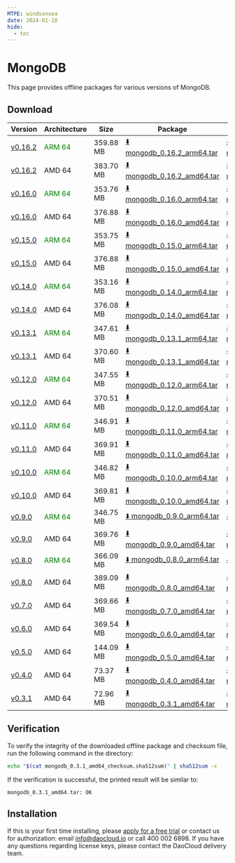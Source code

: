 ```yaml
---
MTPE: windsonsea
date: 2024-01-18
hide:
  - toc
---
```


# MongoDB

This page provides offline packages for various versions of MongoDB.

## Download

| Version | Architecture | Size | Package   | Checksum | Date |
| ------ | ------------ | --------- | ---------- | ------------ | ------------ |
| [v0.16.2](../../../middleware/mongodb/release-notes.md) | <font color=green>ARM 64</font> | 359.88 MB | [:arrow_down: mongodb_0.16.2_arm64.tar](https://qiniu-download-public.daocloud.io/DaoCloud_Enterprise/mcamel-mongodb_0.16.2_arm64.tar) | [:arrow_down: mongodb_0.16.2_arm64_checksum.sha512sum](https://qiniu-download-public.daocloud.io/DaoCloud_Enterprise/mcamel-mongodb_0.16.2_arm64_checksum.sha512sum) | 2025-05-13 |
| [v0.16.2](../../../middleware/mongodb/release-notes.md) | AMD 64 | 383.70 MB | [:arrow_down: mongodb_0.16.2_amd64.tar](https://qiniu-download-public.daocloud.io/DaoCloud_Enterprise/mcamel-mongodb_0.16.2_amd64.tar) | [:arrow_down: mongodb_0.16.2_amd64_checksum.sha512sum](https://qiniu-download-public.daocloud.io/DaoCloud_Enterprise/mcamel-mongodb_0.16.2_amd64_checksum.sha512sum) | 2025-05-13 |
| [v0.16.0](../../../middleware/mongodb/release-notes.md) | <font color=green>ARM 64</font> | 353.76 MB | [:arrow_down: mongodb_0.16.0_arm64.tar](https://qiniu-download-public.daocloud.io/DaoCloud_Enterprise/mcamel-mongodb_0.16.0_arm64.tar) | [:arrow_down: mongodb_0.16.0_arm64_checksum.sha512sum](https://qiniu-download-public.daocloud.io/DaoCloud_Enterprise/mcamel-mongodb_0.16.0_arm64_checksum.sha512sum) | 2024-12-12 |
| [v0.16.0](../../../middleware/mongodb/release-notes.md) | AMD 64 | 376.88 MB | [:arrow_down: mongodb_0.16.0_amd64.tar](https://qiniu-download-public.daocloud.io/DaoCloud_Enterprise/mcamel-mongodb_0.16.0_amd64.tar) | [:arrow_down: mongodb_0.16.0_amd64_checksum.sha512sum](https://qiniu-download-public.daocloud.io/DaoCloud_Enterprise/mcamel-mongodb_0.16.0_amd64_checksum.sha512sum) | 2024-12-12 |
| [v0.15.0](../../../middleware/mongodb/release-notes.md) | <font color=green>ARM 64</font> | 353.75 MB | [:arrow_down: mongodb_0.15.0_arm64.tar](https://qiniu-download-public.daocloud.io/DaoCloud_Enterprise/mcamel-mongodb_0.15.0_arm64.tar) | [:arrow_down: mongodb_0.15.0_arm64_checksum.sha512sum](https://qiniu-download-public.daocloud.io/DaoCloud_Enterprise/mcamel-mongodb_0.15.0_arm64_checksum.sha512sum) | 2024-11-05 |
| [v0.15.0](../../../middleware/mongodb/release-notes.md) | AMD 64 | 376.88 MB | [:arrow_down: mongodb_0.15.0_amd64.tar](https://qiniu-download-public.daocloud.io/DaoCloud_Enterprise/mcamel-mongodb_0.15.0_amd64.tar) | [:arrow_down: mongodb_0.15.0_amd64_checksum.sha512sum](https://qiniu-download-public.daocloud.io/DaoCloud_Enterprise/mcamel-mongodb_0.15.0_amd64_checksum.sha512sum) | 2024-11-05 |
| [v0.14.0](../../../middleware/mongodb/release-notes.md) | <font color=green>ARM 64</font> | 353.16 MB | [:arrow_down: mongodb_0.14.0_arm64.tar](https://qiniu-download-public.daocloud.io/DaoCloud_Enterprise/mcamel-mongodb_0.14.0_arm64.tar) | [:arrow_down: mongodb_0.14.0_arm64_checksum.sha512sum](https://qiniu-download-public.daocloud.io/DaoCloud_Enterprise/mcamel-mongodb_0.14.0_arm64_checksum.sha512sum) | 2024-10-08 |
| [v0.14.0](../../../middleware/mongodb/release-notes.md) | AMD 64 | 376.08 MB | [:arrow_down: mongodb_0.14.0_amd64.tar](https://qiniu-download-public.daocloud.io/DaoCloud_Enterprise/mcamel-mongodb_0.14.0_amd64.tar) | [:arrow_down: mongodb_0.14.0_amd64_checksum.sha512sum](https://qiniu-download-public.daocloud.io/DaoCloud_Enterprise/mcamel-mongodb_0.14.0_amd64_checksum.sha512sum) | 2024-10-08 |
| [v0.13.1](../../../middleware/mongodb/release-notes.md) | <font color=green>ARM 64</font> | 347.61 MB | [:arrow_down: mongodb_0.13.1_arm64.tar](https://qiniu-download-public.daocloud.io/DaoCloud_Enterprise/mcamel-mongodb_0.13.1_arm64.tar) | [:arrow_down: mongodb_0.13.1_arm64_checksum.sha512sum](https://qiniu-download-public.daocloud.io/DaoCloud_Enterprise/mcamel-mongodb_0.13.1_arm64_checksum.sha512sum) | 2024-09-06 |
| [v0.13.1](../../../middleware/mongodb/release-notes.md) | AMD 64 | 370.60 MB | [:arrow_down: mongodb_0.13.1_amd64.tar](https://qiniu-download-public.daocloud.io/DaoCloud_Enterprise/mcamel-mongodb_0.13.1_amd64.tar) | [:arrow_down: mongodb_0.13.1_amd64_checksum.sha512sum](https://qiniu-download-public.daocloud.io/DaoCloud_Enterprise/mcamel-mongodb_0.13.1_amd64_checksum.sha512sum) | 2024-09-06 |
| [v0.12.0](../../../middleware/mongodb/release-notes.md) | <font color=green>ARM 64</font> | 347.55 MB | [:arrow_down: mongodb_0.12.0_arm64.tar](https://qiniu-download-public.daocloud.io/DaoCloud_Enterprise/mcamel-mongodb_0.12.0_arm64.tar) | [:arrow_down: mongodb_0.12.0_arm64_checksum.sha512sum](https://qiniu-download-public.daocloud.io/DaoCloud_Enterprise/mcamel-mongodb_0.12.0_arm64_checksum.sha512sum) | 2024-08-08 |
| [v0.12.0](../../../middleware/mongodb/release-notes.md) | AMD 64 | 370.51 MB | [:arrow_down: mongodb_0.12.0_amd64.tar](https://qiniu-download-public.daocloud.io/DaoCloud_Enterprise/mcamel-mongodb_0.12.0_amd64.tar) | [:arrow_down: mongodb_0.12.0_amd64_checksum.sha512sum](https://qiniu-download-public.daocloud.io/DaoCloud_Enterprise/mcamel-mongodb_0.12.0_amd64_checksum.sha512sum) | 2024-08-08 |
| [v0.11.0](../../../middleware/mongodb/release-notes.md) | <font color=green>ARM 64</font> | 346.91 MB | [:arrow_down: mongodb_0.11.0_arm64.tar](https://qiniu-download-public.daocloud.io/DaoCloud_Enterprise/mcamel-mongodb_0.11.0_arm64.tar) | [:arrow_down: mongodb_0.11.0_arm64_checksum.sha512sum](https://qiniu-download-public.daocloud.io/DaoCloud_Enterprise/mcamel-mongodb_0.11.0_arm64_checksum.sha512sum) | 2024-07-04 |
| [v0.11.0](../../../middleware/mongodb/release-notes.md) | AMD 64 | 369.91 MB | [:arrow_down: mongodb_0.11.0_amd64.tar](https://qiniu-download-public.daocloud.io/DaoCloud_Enterprise/mcamel-mongodb_0.11.0_amd64.tar) | [:arrow_down: mongodb_0.11.0_amd64_checksum.sha512sum](https://qiniu-download-public.daocloud.io/DaoCloud_Enterprise/mcamel-mongodb_0.11.0_amd64_checksum.sha512sum) | 2024-07-04 |
| [v0.10.0](../../../middleware/mongodb/release-notes.md) | <font color=green>ARM 64</font> | 346.82 MB | [:arrow_down: mongodb_0.10.0_arm64.tar](https://qiniu-download-public.daocloud.io/DaoCloud_Enterprise/mcamel-mongodb_0.10.0_arm64.tar) | [:arrow_down: mongodb_0.10.0_arm64_checksum.sha512sum](https://qiniu-download-public.daocloud.io/DaoCloud_Enterprise/mcamel-mongodb_0.10.0_arm64_checksum.sha512sum) | 2024-06-05 |
| [v0.10.0](../../../middleware/mongodb/release-notes.md) | AMD 64 | 369.81 MB | [:arrow_down: mongodb_0.10.0_amd64.tar](https://qiniu-download-public.daocloud.io/DaoCloud_Enterprise/mcamel-mongodb_0.10.0_amd64.tar) | [:arrow_down: mongodb_0.10.0_amd64_checksum.sha512sum](https://qiniu-download-public.daocloud.io/DaoCloud_Enterprise/mcamel-mongodb_0.10.0_amd64_checksum.sha512sum) | 2024-06-05 |
| [v0.9.0](../../../middleware/mongodb/release-notes.md) | <font color=green>ARM 64</font> | 346.75 MB | [:arrow_down: mongodb_0.9.0_arm64.tar](https://qiniu-download-public.daocloud.io/DaoCloud_Enterprise/mcamel-mongodb_0.9.0_arm64.tar) | [:arrow_down: mongodb_0.9.0_arm64_checksum.sha512sum](https://qiniu-download-public.daocloud.io/DaoCloud_Enterprise/mcamel-mongodb_0.9.0_arm64_checksum.sha512sum) | 2024-05-08 |
| [v0.9.0](../../../middleware/mongodb/release-notes.md) | AMD 64 | 369.76 MB | [:arrow_down: mongodb_0.9.0_amd64.tar](https://qiniu-download-public.daocloud.io/DaoCloud_Enterprise/mcamel-mongodb_0.9.0_amd64.tar) | [:arrow_down: mongodb_0.9.0_amd64_checksum.sha512sum](https://qiniu-download-public.daocloud.io/DaoCloud_Enterprise/mcamel-mongodb_0.9.0_amd64_checksum.sha512sum) | 2024-05-08 |
| [v0.8.0](../../../middleware/mongodb/release-notes.md) | <font color="green">ARM 64</font> | 366.09 MB | [:arrow_down: mongodb_0.8.0_arm64.tar](https://qiniu-download-public.daocloud.io/DaoCloud_Enterprise/mcamel-mongodb_0.8.0_arm64.tar) | [:arrow_down: mongodb_0.8.0_arm64_checksum.sha512sum](https://qiniu-download-public.daocloud.io/DaoCloud_Enterprise/mcamel-mongodb_0.8.0_arm64_checksum.sha512sum) | 2024-04-03 |
| [v0.8.0](../../../middleware/mongodb/release-notes.md) | AMD 64 | 389.09 MB | [:arrow_down: mongodb_0.8.0_amd64.tar](https://qiniu-download-public.daocloud.io/DaoCloud_Enterprise/mcamel-mongodb_0.8.0_amd64.tar) | [:arrow_down: mongodb_0.8.0_amd64_checksum.sha512sum](https://qiniu-download-public.daocloud.io/DaoCloud_Enterprise/mcamel-mongodb_0.8.0_amd64_checksum.sha512sum) | 2024-04-03 |
| [v0.7.0](../../../middleware/mongodb/release-notes.md) | AMD 64 | 369.66 MB | [:arrow_down: mongodb_0.7.0_amd64.tar](https://qiniu-download-public.daocloud.io/DaoCloud_Enterprise/mcamel-mongodb_0.7.0_amd64.tar) | [:arrow_down: mongodb_0.7.0_amd64_checksum.sha512sum](https://qiniu-download-public.daocloud.io/DaoCloud_Enterprise/mcamel-mongodb_0.7.0_amd64_checksum.sha512sum) | 2024-02-01 |
| [v0.6.0](../../../middleware/mongodb/release-notes.md) | AMD 64 | 369.54 MB | [:arrow_down: mongodb_0.6.0_amd64.tar](https://qiniu-download-public.daocloud.io/DaoCloud_Enterprise/mcamel-mongodb_0.6.0_amd64.tar) | [:arrow_down: mongodb_0.6.0_amd64_checksum.sha512sum](https://qiniu-download-public.daocloud.io/DaoCloud_Enterprise/mcamel-mongodb_0.6.0_amd64_checksum.sha512sum) | 2024-01-04 |
| [v0.5.0](../../../middleware/mongodb/release-notes.md) | AMD 64 | 144.09 MB | [:arrow_down: mongodb_0.5.0_amd64.tar](https://qiniu-download-public.daocloud.io/DaoCloud_Enterprise/mcamel-mongodb_0.5.0_amd64.tar) | [:arrow_down: mongodb_0.5.0_amd64_checksum.sha512sum](https://qiniu-download-public.daocloud.io/DaoCloud_Enterprise/mcamel-mongodb_0.5.0_amd64_checksum.sha512sum) | 2023-12-10 |
| [v0.4.0](../../../middleware/mongodb/release-notes.md) | AMD 64 | 73.37 MB | [:arrow_down: mongodb_0.4.0_amd64.tar](https://qiniu-download-public.daocloud.io/DaoCloud_Enterprise/mcamel-mongodb_0.4.0_amd64.tar) | [:arrow_down: mongodb_0.4.0_amd64_checksum.sha512sum](https://qiniu-download-public.daocloud.io/DaoCloud_Enterprise/mcamel-mongodb_0.4.0_amd64_checksum.sha512sum) | 2023-11-02 |
| [v0.3.1](../../../middleware/mongodb/release-notes.md) | AMD 64 | 72.96 MB | [:arrow_down: mongodb_0.3.1_amd64.tar](https://qiniu-download-public.daocloud.io/DaoCloud_Enterprise/mcamel-mongodb_0.3.1_amd64.tar) | [:arrow_down: mongodb_0.3.1_amd64_checksum.sha512sum](https://qiniu-download-public.daocloud.io/DaoCloud_Enterprise/mcamel-mongodb_0.3.1_amd64_checksum.sha512sum) | 2023-10-20 |

## Verification

To verify the integrity of the downloaded offline package and checksum file, run the following command in the directory:

```sh
echo "$(cat mongodb_0.3.1_amd64_checksum.sha512sum)" | sha512sum -c
```

If the verification is successful, the printed result will be similar to:

```none
mongodb_0.3.1_amd64.tar: OK
```

## Installation

If this is your first time installing, please [apply for a free trial](../../../dce/license0.md) or contact us for authorization: email info@daocloud.io or call 400 002 6898.
If you have any questions regarding license keys, please contact the DaoCloud delivery team.
